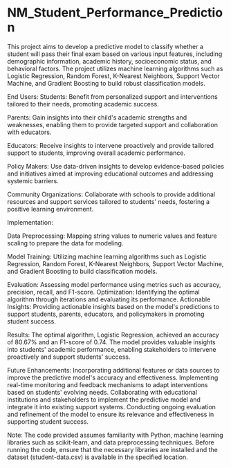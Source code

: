 # NM_Student_Performance_Prediction
This project aims to develop a predictive model to classify whether a student will pass their final exam based on various input features, including demographic information, academic history, socioeconomic status, and behavioral factors. The project utilizes machine learning algorithms such as Logistic Regression, Random Forest, K-Nearest Neighbors, Support Vector Machine, and Gradient Boosting to build robust classification models.

End Users:
Students: Benefit from personalized support and interventions tailored to their needs, promoting academic success.

Parents: Gain insights into their child's academic strengths and weaknesses, enabling them to provide targeted support and collaboration with educators.

Educators: Receive insights to intervene proactively and provide tailored support to students, improving overall academic performance.

Policy Makers: Use data-driven insights to develop evidence-based policies and initiatives aimed at improving educational outcomes and addressing systemic barriers.

Community Organizations: Collaborate with schools to provide additional resources and support services tailored to students' needs, fostering a positive learning environment.

Implementation:

Data Preprocessing: Mapping string values to numeric values and feature scaling to prepare the data for modeling.

Model Training: Utilizing machine learning algorithms such as Logistic Regression, Random Forest, K-Nearest Neighbors, Support Vector Machine, and Gradient Boosting to build classification models.

Evaluation: Assessing model performance using metrics such as accuracy, precision, recall, and F1-score.
Optimization: Identifying the optimal algorithm through iterations and evaluating its performance.
Actionable Insights: Providing actionable insights based on the model's predictions to support students, parents, educators, and policymakers in promoting student success.

Results:
The optimal algorithm, Logistic Regression, achieved an accuracy of 80.67% and an F1-score of 0.74. The model provides valuable insights into students' academic performance, enabling stakeholders to intervene proactively and support students' success.

Future Enhancements:
Incorporating additional features or data sources to improve the predictive model's accuracy and effectiveness.
Implementing real-time monitoring and feedback mechanisms to adapt interventions based on students' evolving needs.
Collaborating with educational institutions and stakeholders to implement the predictive model and integrate it into existing support systems.
Conducting ongoing evaluation and refinement of the model to ensure its relevance and effectiveness in supporting student success.

Note: The code provided assumes familiarity with Python, machine learning libraries such as scikit-learn, and data preprocessing techniques. Before running the code, ensure that the necessary libraries are installed and the dataset (student-data.csv) is available in the specified location.
